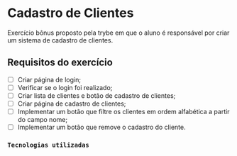# Cadastro de Clientes

  Exercício bônus proposto pela trybe em que o aluno é responsável por criar um sistema de cadastro de clientes.

## Requisitos do exercício

-[ ] Criar página de login;
-[ ] Verificar se o login foi realizado;
-[ ] Criar lista de clientes e botão de cadastro de clientes;
-[ ] Criar página de cadastro de clientes;
-[ ] Implementar um botão que filtre os clientes em ordem alfabética a partir do campo nome;
-[ ] Implementar um botão que remove o cadastro do cliente.

### `Tecnologias utilizadas`



